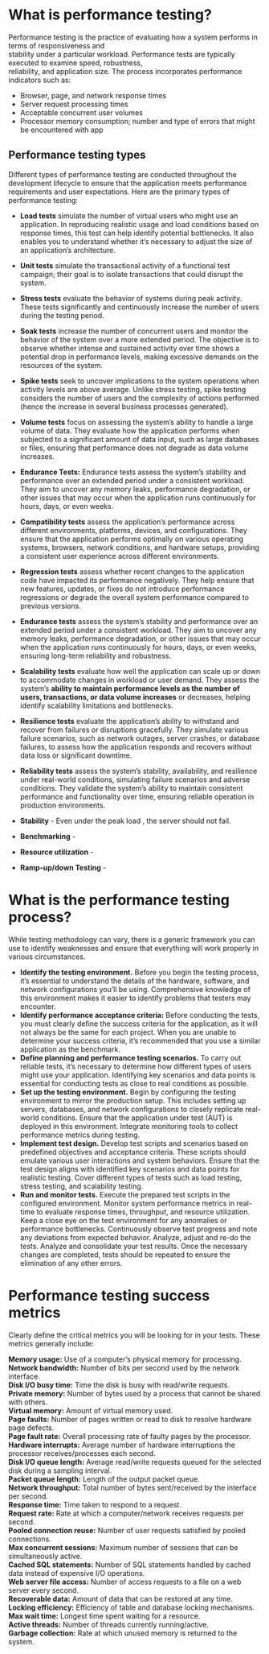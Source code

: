 # What is performance testing?

Performance testing is the practice of evaluating how a system performs in terms of responsiveness and   
stability under a particular workload. Performance tests are typically executed to examine speed, robustness,   
reliability, and application size. The process incorporates performance indicators such as:

* Browser, page, and network response times
* Server request processing times
* Acceptable concurrent user volumes
* Processor memory consumption; number and type of errors that might be encountered with app



## Performance testing types

Different types of performance testing are conducted throughout the development lifecycle to ensure that the application meets performance requirements and user expectations. Here are the primary types of performance testing:

* **Load tests** simulate the number of virtual users who might use an application. In reproducing realistic usage and load conditions based on response times, this test can help identify potential bottlenecks. It also enables you to understand whether it’s necessary to adjust the size of an application’s architecture.

* **Unit tests** simulate the transactional activity of a functional test campaign; their goal is to isolate transactions that could disrupt the system.

* **Stress tests** evaluate the behavior of systems during peak activity. These tests significantly and continuously increase the number of users during the testing period.

* **Soak tests** increase the number of concurrent users and monitor the behavior of the system over a more extended period. The objective is to observe whether intense and sustained activity over time shows a potential drop in performance levels, making excessive demands on the resources of the system.

* **Spike tests** seek to uncover implications to the system operations when activity levels are above average. Unlike stress testing, spike testing considers the number of users and the complexity of actions performed (hence the increase in several business processes generated).

* **Volume tests** focus on assessing the system’s ability to handle a large volume of data. They evaluate how the application performs when subjected to a significant amount of data input, such as large databases or files, ensuring that performance does not degrade as data volume increases.

* **Endurance Tests:** Endurance tests assess the system’s stability and performance over an extended period under a consistent workload. They aim to uncover any memory leaks, performance degradation, or other issues that may occur when the application runs continuously for hours, days, or even weeks.

* **Compatibility tests** assess the application’s performance across different environments, platforms, devices, and configurations. They ensure that the application performs optimally on various operating systems, browsers, network conditions, and hardware setups, providing a consistent user experience across different environments.

* **Regression tests** assess whether recent changes to the application code have impacted its performance negatively. They help ensure that new features, updates, or fixes do not introduce performance regressions or degrade the overall system performance compared to previous versions.

* **Endurance tests** assess the system’s stability and performance over an extended period under a consistent workload. They aim to uncover any memory leaks, performance degradation, or other issues that may occur when the application runs continuously for hours, days, or even weeks, ensuring long-term reliability and robustness.

* **Scalability tests** evaluate how well the application can scale up or down to accommodate changes in workload or user demand. They assess the system’s **ability to maintain performance levels as the number of users, transactions, or data volume increases** or decreases, helping identify scalability limitations and bottlenecks.

* **Resilience tests** evaluate the application’s ability to withstand and recover from failures or disruptions gracefully. They simulate various failure scenarios, such as network outages, server crashes, or database failures, to assess how the application responds and recovers without data loss or significant downtime.

* **Reliability tests** assess the system’s stability, availability, and resilience under real-world conditions, simulating failure scenarios and adverse conditions. They validate the system’s ability to maintain consistent performance and functionality over time, ensuring reliable operation in production environments.

* **Stability** - Even under the peak load , the server should not fail.

* **Benchmarking** -
* **Resource utilization** - 
* **Ramp-up/down Testing** - 

# What is the performance testing process?

While testing methodology can vary, there is a generic framework you can use to identify weaknesses and ensure that everything will work properly in various circumstances.

* **Identify the testing environment.** Before you begin the testing process, it’s essential to understand the details of the hardware, software, and network configurations you’ll be using. Comprehensive knowledge of this environment makes it easier to identify problems that testers may encounter.
* **Identify performance acceptance criteria:** Before conducting the tests, you must clearly define the success criteria for the application, as it will not always be the same for each project. When you are unable to determine your success criteria, it’s recommended that you use a similar application as the benchmark.
* **Define planning and performance testing scenarios.** To carry out reliable tests, it’s necessary to determine how different types of users might use your application. Identifying key scenarios and data points is essential for conducting tests as close to real conditions as possible.
* **Set up the testing environment.** Begin by configuring the testing environment to mirror the production setup. This includes setting up servers, databases, and network configurations to closely replicate real-world conditions. Ensure that the application under test (AUT) is deployed in this environment. Integrate monitoring tools to collect performance metrics during testing.
* **Implement test design.** Develop test scripts and scenarios based on predefined objectives and acceptance criteria. These scripts should emulate various user interactions and system behaviors. Ensure that the test design aligns with identified key scenarios and data points for realistic testing. Cover different types of tests such as load testing, stress testing, and scalability testing.
* **Run and monitor tests.** Execute the prepared test scripts in the configured environment. Monitor system performance metrics in real-time to evaluate response times, throughput, and resource utilization. Keep a close eye on the test environment for any anomalies or performance bottlenecks. Continuously observe test progress and note any deviations from expected behavior.
Analyze, adjust and re-do the tests. Analyze and consolidate your test results. Once the necessary changes are completed, tests should be repeated to ensure the elimination of any other errors.

# Performance testing success metrics

Clearly define the critical metrics you will be looking for in your tests. These metrics generally include:

**Memory usage:** Use of a computer’s physical memory for processing.  
**Network bandwidth:** Number of bits per second used by the network interface.  
**Disk I/O busy time:** Time the disk is busy with read/write requests.  
**Private memory:** Number of bytes used by a process that cannot be shared with others.  
**Virtual memory:** Amount of virtual memory used.  
**Page faults:** Number of pages written or read to disk to resolve hardware page defects.  
**Page fault rate:** Overall processing rate of faulty pages by the processor.  
**Hardware interrupts:** Average number of hardware interruptions the processor receives/processes each second.  
**Disk I/O queue length:** Average read/write requests queued for the selected disk during a sampling interval.  
**Packet queue length:** Length of the output packet queue.  
**Network throughput:** Total number of bytes sent/received by the interface per second.  
**Response time:** Time taken to respond to a request.  
**Request rate:** Rate at which a computer/network receives requests per second.  
**Pooled connection reuse:** Number of user requests satisfied by pooled connections.  
**Max concurrent sessions:** Maximum number of sessions that can be simultaneously active.  
**Cached SQL statements:** Number of SQL statements handled by cached data instead of expensive I/O operations.  
**Web server file access:** Number of access requests to a file on a web server every second.  
**Recoverable data:** Amount of data that can be restored at any time.  
**Locking efficiency:** Efficiency of table and database locking mechanisms.  
**Max wait time:** Longest time spent waiting for a resource.  
**Active threads:** Number of threads currently running/active.  
**Garbage collection:** Rate at which unused memory is returned to the system.  


